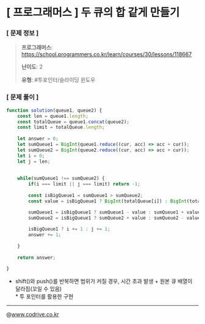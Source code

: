# [ 프로그래머스 ] 두 큐의 합 같게 만들기

### [ 문제 정보 ]
> **프로그래머스**: https://school.programmers.co.kr/learn/courses/30/lessons/118667
> 
> **난이도**: 2
>
> **유형**: #투포인터/슬라이딩 윈도우


### [ 문제 풀이 ]
```JavaScript
function solution(queue1, queue2) {
    const len = queue1.length;
    const totalQueue = queue1.concat(queue2);
    const limit = totalQueue.length;
    
    let answer = 0;
    let sumQueue1 = BigInt(queue1.reduce((cur, acc) => acc + cur));
    let sumQueue2 = BigInt(queue2.reduce((cur, acc) => acc + cur));
    let i = 0;
    let j = len;
    
    
    while(sumQueue1 !== sumQueue2) {
        if(i === limit || j === limit) return -1;
        
        const isBigQueue1 = sumQueue1 > sumQueue2;
        const value = isBigQueue1 ? BigInt(totalQueue[i]) : BigInt(totalQueue[j]);

        sumQueue1 = isBigQueue1 ? sumQueue1 - value : sumQueue1 + value;
        sumQueue2 = isBigQueue1 ? sumQueue2 + value : sumQueue2 - value;
        
        isBigQueue1 ? i += 1 : j += 1;
        answer += 1;
        
    }
    
    return answer;
    
}
```
* shift()와 push()를 반복하면 범위가 커질 경우, 시간 초과 발생 + 원본 큐 배열이 달라짐(꼬일 수 있음)<br>* 투 포인터를 활용한 구현


---
@www.codrive.co.kr